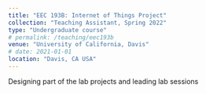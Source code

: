 ```yaml
---
title: "EEC 193B: Internet of Things Project"
collection: "Teaching Assistant, Spring 2022"
type: "Undergraduate course"
# permalink: /teaching/eec193b
venue: "University of California, Davis"
# date: 2021-01-01
location: "Davis, CA USA"
---
```


Designing part of the lab projects and leading lab sessions